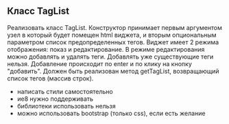 ## Класс TagList ##

Реализовать класс TagList. Конструктор принимает первым аргументом узел в который будет помещен html виджета, и вторым опциональным параметром список предопределенных тегов.
Виджет имеет 2 режима отображения: показ и редактирование. В режиме редактирования можно добавлять и удалять теги. Добавлять уже существующие теги нельзя. Добавление происходит по enter и по клику на кнопку "добавить".
Должен быть реализован метод getTagList, возвращающий список тегов (массив строк).

- написать стили самостоятельно
- ие8 нужно поддерживать
- библиотеки использовать нельзя
- можно использовать bootstrap (только css), если есть желание